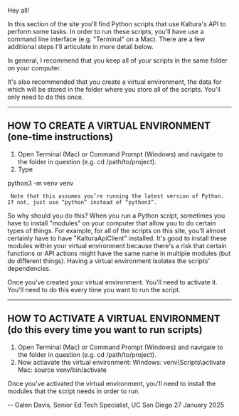 Hey all! 

In this section of the site you'll find Python scripts that use Kaltura's API to perform some tasks. In order to run these scripts, you'll have use a command line interface (e.g. "Terminal" on a Mac). There are a few additional steps I'll articulate in more detail below.

In general, I recommend that you keep all of your scripts in the same folder on your computer. 

It's also recommended that you create a virtual environment, the data for which will be stored in the folder where you store all of the scripts. You'll only need to do this once. 

-----------------------------------
HOW TO CREATE A VIRTUAL ENVIRONMENT (one-time instructions)
-----------------------------------

  1. Open Terminal (Mac) or Command Prompt (Windows) and navigate to the folder in question (e.g. cd /path/to/project).
  2. Type 

python3 -m venv venv
     
     Note that this assumes you’re running the latest version of Python. If not, just use “python” instead of “python3”.

So why should you do this? When you run a Python script, sometimes you have to install "modules" on your computer that allow you to do certain types of things. For example, for all of the scripts on this site, you'll almost certainly have to have "KalturaApiClient" installed. It's good to install these modules within your virtual environment because there's a risk that certain functions or API actions might have the same name in multiple modules (but do different things). Having a virtual environment isolates the scripts' dependencies. 

Once you've created your virtual environment. You'll need to activate it. You'll need to do this every time you want to run the script. 

-------------------------------------
HOW TO ACTIVATE A VIRTUAL ENVIRONMENT (do this every time you want to run scripts)
-------------------------------------

  1. Open Terminal (Mac) or Command Prompt (Windows) and navigate to the folder in question (e.g. cd /path/to/project).
  2. Now actiavate the virtual environment:
       Windows: venv\\Scripts\\activate
       Mac: source venv/bin/activate

Once you've activated the virtual environment, you'll need to install the modules that the script needs in order to run. 

-- Galen Davis, Senior Ed Tech Specialist, UC San Diego
27 January 2025
